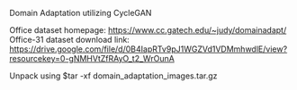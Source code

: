 Domain Adaptation utilizing CycleGAN

Office dataset homepage: https://www.cc.gatech.edu/~judy/domainadapt/
Office-31 dataset download link: https://drive.google.com/file/d/0B4IapRTv9pJ1WGZVd1VDMmhwdlE/view?resourcekey=0-gNMHVtZfRAyO_t2_WrOunA

Unpack using $tar -xf domain_adaptation_images.tar.gz